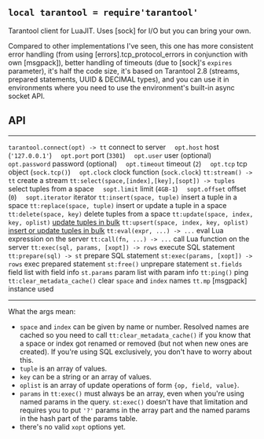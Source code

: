 
## `local tarantool = require'tarantool'`

Tarantool client for LuaJIT.
Uses [sock] for I/O but you can bring your own.

Compared to other implementations I've seen, this one has more consistent
error handling (from using [errors].tcp_protocol_errors in conjunction
with own [msgpack]), better handling of timeouts (due to [sock]'s `expires`
parameter), it's half the code size, it's based on Tarantool 2.8 (streams,
prepared statements, UUID & DECIMAL types), and you can use it in environments
where you need to use the environment's built-in async socket API.

## API

------------------------------------------------- ----------------------------
`tarantool.connect(opt) -> tt`                    connect to server
`  opt.host`                                      host (`'127.0.0.1'`)
`  opt.port`                                      port (`3301`)
`  opt.user`                                      user (optional)
`  opt.password`                                  password (optional)
`  opt.timeout`                                   timeout (`2`)
`  opt.tcp`                                       tcp object (`sock.tcp()`)
`  opt.clock`                                     clock function (`sock.clock`)
`tt:stream() -> tt`                               create a stream
`tt:select(space,[index],[key],[sopt]) -> tuples` select tuples from a space
`  sopt.limit`                                    limit (`4GB-1`)
`  sopt.offset`                                   offset (`0`)
`  sopt.iterator`                                 iterator
`tt:insert(space, tuple)`                         insert a tuple in a space
`tt:replace(space, tuple)`                        insert or update a tuple in a space
`tt:delete(space, key)`                           delete tuples from a space
`tt:update(space, index, key, oplist)`            [update tuples in bulk](https://www.tarantool.io/en/doc/latest/reference/reference_lua/box_space/update/)
`tt:upsert(space, index, key, oplist)`            [insert or update tuples in bulk](https://www.tarantool.io/en/doc/latest/reference/reference_lua/box_space/upsert/)
`tt:eval(expr, ...) -> ...`                       eval Lua expression on the server
`tt:call(fn, ...) -> ...`                         call Lua function on the server
`tt:exec(sql, params, [xopt]) -> rows`            execute SQL statement
`tt:prepare(sql) -> st`                           prepare SQL statement
`st:exec(params, [xopt]) -> rows`                 exec prepared statement
`st:free()`                                       unprepare statement
`st.fields`                                       field list with field info
`st.params`                                       param list with param info
`tt:ping()`                                       ping
`tt:clear_metadata_cache()`                       clear `space` and `index` names
`tt.mp`                                           [msgpack] instance used
------------------------------------------------- ----------------------------

What the args mean:

* `space` and `index` can be given by name or number. Resolved names are
cached so you need to call `tt:clear_metadata_cache()` if you know that
a space or index got renamed or removed (but not when new ones are created).
If you're using SQL exclusively, you don't have to worry about this.
* `tuple` is an array of values.
* `key` can be a string or an array of values.
* `oplist` is an array of update operations of form `{op, field, value}`.
* `params` in `tt:exec()` must always be an array, even when you're using
named params in the query. `st:exec()` doesn't have that limitation and
requires you to put `'?'` params in the array part and the named params in
the hash part of the params table.
* there's no valid `xopt` options yet.
